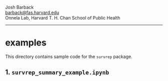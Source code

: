 Josh Barback  
barback@fas.harvard.edu  
Onnela Lab, Harvard T. H. Chan School of Public Health

___
examples
===

This directory contains sample code for the `survrep` package.

## 1. `survrep_summary_example.ipynb`

